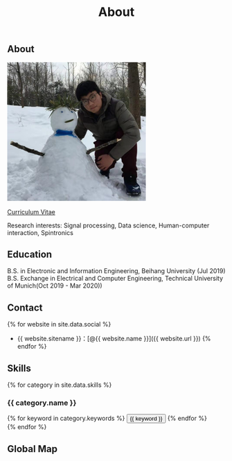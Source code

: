 ﻿---
layout: page
title: About
description: It is never too LAZY to learn
keywords: Yuanzhi Zhu
comments: true
menu: About
permalink: /about/
---

## About

<img src="/images/About_Me.jpg" width="320" height="320" />

[Curriculum Vitae](./documents/Yuanzhi-Zhu-CV.pdf)

Research interests: Signal processing, Data science, Human-computer interaction, Spintronics

## Education

B.S. in Electronic and Information Engineering, Beihang University (Jul 2019)
B.S. Exchange in Electrical and Computer Engineering, Technical University of Munich(Oct 2019 - Mar 2020))

## Contact

{% for website in site.data.social %}
* {{ website.sitename }}：[@{{ website.name }}]({{ website.url }})
{% endfor %}

## Skills

{% for category in site.data.skills %}
### {{ category.name }}
<div class="btn-inline">
{% for keyword in category.keywords %}
<button class="btn btn-outline" type="button">{{ keyword }}</button>
{% endfor %}
</div>
{% endfor %}

## Global Map
<script type="text/javascript" id="clustrmaps" src="//cdn.clustrmaps.com/map_v2.js?d=5XlKTd1OHQI_bIzYLIz1ip29OgUjxc2bgXSB1W0mI28&cl=ffffff&w=a"></script>
